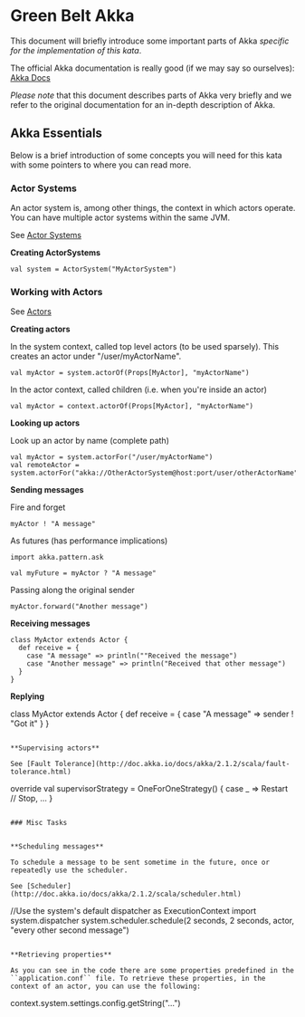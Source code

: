 # Green Belt Akka

This document will briefly introduce some important parts of Akka _specific for the implementation of this kata_.

The official Akka documentation is really good (if we may say so ourselves): [Akka Docs](http://doc.akka.io/docs/akka/2.1.2/)  

_Please note_ that this document describes parts of Akka very briefly and we refer to the original documentation for an in-depth description of Akka.

## Akka Essentials

Below is a brief introduction of some concepts you will need for this kata with some pointers to where you can read more.

### Actor Systems

An actor system is, among other things, the context in which actors operate. You can have multiple actor systems within the same JVM.

See [Actor Systems](http://doc.akka.io/docs/akka/2.1.2/general/actor-systems.html)

**Creating ActorSystems**

```
val system = ActorSystem("MyActorSystem")
```

### Working with Actors

See [Actors](http://doc.akka.io/docs/akka/2.1.2/scala/actors.html)


**Creating actors**

In the system context, called top level actors (to be used sparsely). This creates an actor under "/user/myActorName".

```
val myActor = system.actorOf(Props[MyActor], "myActorName")
```

In the actor context, called children (i.e. when you're inside an actor)

```
val myActor = context.actorOf(Props[MyActor], "myActorName")
```

**Looking up actors**

Look up an actor by name (complete path)

```
val myActor = system.actorFor("/user/myActorName")
val remoteActor = system.actorFor("akka://OtherActorSystem@host:port/user/otherActorName")
```

**Sending messages**

Fire and forget

```
myActor ! "A message"
```

As futures (has performance implications)

```
import akka.pattern.ask

val myFuture = myActor ? "A message"
```

Passing along the original sender

```
myActor.forward("Another message")
```

**Receiving messages**

```
class MyActor extends Actor {
  def receive = {
	case "A message" => println(""Received the message")
	case "Another message" => println("Received that other message") 
  }
}
```

**Replying**

class MyActor extends Actor {
  def receive = {
	case "A message" => sender ! "Got it"
  }
}
```

**Supervising actors**

See [Fault Tolerance](http://doc.akka.io/docs/akka/2.1.2/scala/fault-tolerance.html)

```
override val supervisorStrategy = OneForOneStrategy() {
  case _ => Restart // Stop, ...
} 
```

### Misc Tasks


**Scheduling messages**

To schedule a message to be sent sometime in the future, once or repeatedly use the scheduler.

See [Scheduler](http://doc.akka.io/docs/akka/2.1.2/scala/scheduler.html)

```
//Use the system's default dispatcher as ExecutionContext
import system.dispatcher
system.scheduler.schedule(2 seconds, 2 seconds, actor, "every other second message")
```

**Retrieving properties**

As you can see in the code there are some properties predefined in the ``application.conf`` file. To retrieve these properties, in the context of an actor, you can use the following:

```
context.system.settings.config.getString("...")

```
  